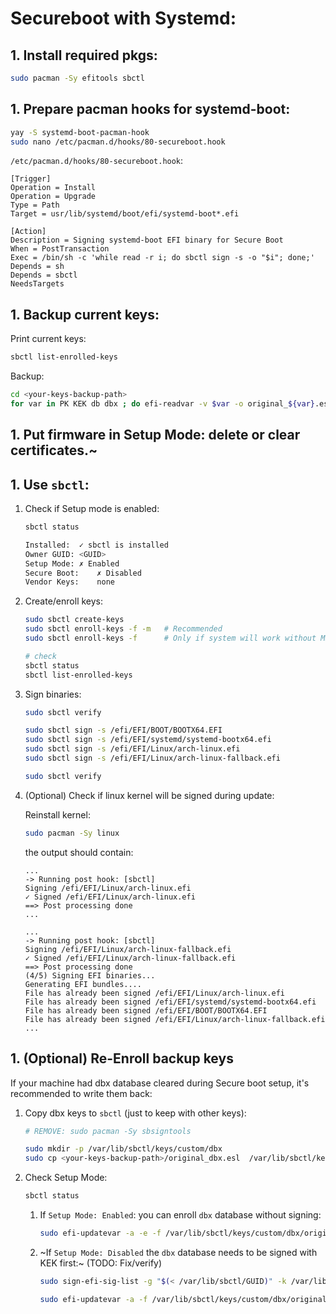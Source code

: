 # Secureboot with Systemd:

## 1. Install required pkgs:

```bash
sudo pacman -Sy efitools sbctl
```

## 1. Prepare pacman hooks for systemd-boot:
```bash
yay -S systemd-boot-pacman-hook
sudo nano /etc/pacman.d/hooks/80-secureboot.hook
```

`/etc/pacman.d/hooks/80-secureboot.hook`:
```
[Trigger]
Operation = Install
Operation = Upgrade
Type = Path
Target = usr/lib/systemd/boot/efi/systemd-boot*.efi

[Action]
Description = Signing systemd-boot EFI binary for Secure Boot
When = PostTransaction
Exec = /bin/sh -c 'while read -r i; do sbctl sign -s -o "$i"; done;'
Depends = sh
Depends = sbctl
NeedsTargets
```



## 1. Backup current keys:
Print current keys:
```bash
sbctl list-enrolled-keys
```

Backup:
```bash
cd <your-keys-backup-path>
for var in PK KEK db dbx ; do efi-readvar -v $var -o original_${var}.esl ; done
```

## 1. Put firmware in Setup Mode: delete or clear certificates.~


## 1. Use `sbctl`:
1. Check if Setup mode is enabled:
	```bash
	sbctl status

	Installed:	✓ sbctl is installed
	Owner GUID:	<GUID>
	Setup Mode:	✗ Enabled
	Secure Boot:	✗ Disabled
	Vendor Keys:	none
	```

1. Create/enroll keys:
	```bash
	sudo sbctl create-keys
	sudo sbctl enroll-keys -f -m   # Recommended
	sudo sbctl enroll-keys -f      # Only if system will work without MS keys

	# check
	sbctl status
	sbctl list-enrolled-keys
	```

1. Sign binaries:
	```bash
	sudo sbctl verify

	sudo sbctl sign -s /efi/EFI/BOOT/BOOTX64.EFI
	sudo sbctl sign -s /efi/EFI/systemd/systemd-bootx64.efi
	sudo sbctl sign -s /efi/EFI/Linux/arch-linux.efi
	sudo sbctl sign -s /efi/EFI/Linux/arch-linux-fallback.efi

	sudo sbctl verify
	```

1. (Optional) Check if linux kernel will be signed during update:

	Reinstall kernel:
	```bash
	sudo pacman -Sy linux
	```

	the output should contain:
	```
	...
	-> Running post hook: [sbctl]
	Signing /efi/EFI/Linux/arch-linux.efi
	✓ Signed /efi/EFI/Linux/arch-linux.efi
	==> Post processing done
	...

	...
	-> Running post hook: [sbctl]
	Signing /efi/EFI/Linux/arch-linux-fallback.efi
	✓ Signed /efi/EFI/Linux/arch-linux-fallback.efi
	==> Post processing done
	(4/5) Signing EFI binaries...
	Generating EFI bundles....
	File has already been signed /efi/EFI/Linux/arch-linux.efi
	File has already been signed /efi/EFI/systemd/systemd-bootx64.efi
	File has already been signed /efi/EFI/BOOT/BOOTX64.EFI
	File has already been signed /efi/EFI/Linux/arch-linux-fallback.efi
	...
	```


## 1. (Optional) Re-Enroll backup keys
If your machine had dbx database cleared during Secure boot setup, it's recommended to write them back:

1. Copy dbx keys to `sbctl` (just to keep with other keys):
	```bash
	# REMOVE: sudo pacman -Sy sbsigntools

	sudo mkdir -p /var/lib/sbctl/keys/custom/dbx
	sudo cp <your-keys-backup-path>/original_dbx.esl  /var/lib/sbctl/keys/custom/dbx/
	```

1. Check Setup Mode:
	```bash
	sbctl status
	```

	1. If `Setup Mode: Enabled`:
		you can enroll `dbx` database without signing:
		```bash
		sudo efi-updatevar -a -e -f /var/lib/sbctl/keys/custom/dbx/original_dbx.esl -k /var/lib/sbctl/keys/KEK/KEK.key dbx
		```


	1. ~If `Setup Mode: Disabled` the `dbx` database needs to be signed with KEK first:~ (TODO: Fix/verify)
		```bash
		sudo sign-efi-sig-list -g "$(< /var/lib/sbctl/GUID)" -k /var/lib/sbctl/keys/KEK/KEK.key -c /var/lib/sbctl/keys/KEK/KEK.pem dbx /var/lib/sbctl/keys/custom/dbx/original_dbx.esl /var/lib/sbctl/keys/custom/dbx/original_dbx.auth
	
		sudo efi-updatevar -a -f /var/lib/sbctl/keys/custom/dbx/original_dbx.auth dbx
		```
